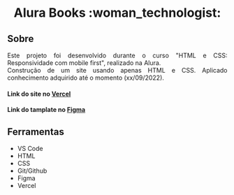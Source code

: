 <h1 align="center">Alura Books :woman_technologist:</h1>
<div>
<h2>Sobre</h2>
<p align="justify">
Este projeto foi desenvolvido durante o curso "HTML e CSS: Responsividade com mobile first", realizado na Alura.</br>
Construção de um site usando apenas HTML e CSS. Aplicado conhecimento adquirido até o momento (xx/09/2022).</br>
<p>
</div>


#### Link do site no [Vercel]()
#### Link do tamplate no [Figma]()

<!--
<div align="center">
<img width="700" src="https://user-images.githubusercontent.com/37214904/188850006-5c0b018f-521c-498e-97c2-ef738d21db78.png" />
</div>
-->

<h2>Ferramentas</h2>
<ul>
<li>VS Code</li>
<li>HTML</li>
<li>CSS</li>
<li>Git/Github</li>
<li>Figma</li>
<li>Vercel</li>
</ul>

